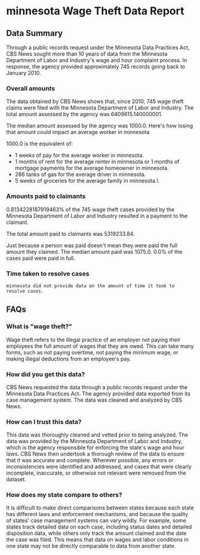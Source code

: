 # minnesota Wage Theft Data Report

## Data Summary

Through a public records request under the Minnesota Data Practices Act, CBS News sought more than 10 years of data from the Minnesota Department of Labor and Industry's wage and hour complaint process. In response, the agency provided approximately 745 records going back to January 2010.



### Overall amounts

The data obtained by CBS News shows that, since 2010, 745 wage theft claims were filed with the Minnesota Department of Labor and Industry. The total amount assessed by the agency was 6409615.140000001.

The median amount assessed by the agency was 1000.0. Here's how losing that amount could impact an average worker in minnesota

1000.0 is the equivalent of: 
* 1 weeks of pay for the average worker in minnesota.
* 1 months of rent for the average renter in minnesota or 1 months of mortgage payments for the average homeowner in minnesota.
* 286 tanks of gas for the average driver in minnesota.
* 5 weeks of groceries for the average family in minnesota.\

### Amounts paid to claimants

0.8134228187919463% of the 745 wage theft cases provided by the Minnesota Department of Labor and Industry resulted in a payment to the claimant. 

The total amount paid to claimants was 5319233.84.

Just because a person was paid doesn't mean they were paid the full amount they claimed. The median amount paid was 1075.0. 0.0% of the cases paid were paid in full.


### Time taken to resolve cases

    minnesota did not provide data on the amount of time it took to resolve cases.


## FAQs

### What is "wage theft?"

Wage theft refers to the illegal practice of an employer not paying their employees the full amount of wages that they are owed. This can take many forms, such as not paying overtime, not paying the minimum wage, or making illegal deductions from an employee's pay.

###  How did you get this data?

CBS News requested the data through a public records request under the Minnesota Data Practices Act. The agency provided data exported from its case management system. The data was cleaned and analyzed by CBS News.

### How can I trust this data? 

This data was thoroughly cleaned and vetted prior to being analyzed. The data was provided by the Minnesota Department of Labor and Industry, which is the agency responsible for enforcing the state's wage and hour laws. CBS News then undertook a thorough review of the data to ensure that it was accurate and complete. Wherever possible, any errors or inconsistencies were identified and addressed, and cases that were clearly incomplete, inaccurate, or otherwise not relevant were removed from the dataset.

### How does my state compare to others? 

It is difficult to make direct comparisons between states because each state has different laws and enforcement mechanisms, and because the quality of states' case management systems can vary wildly. For example, some states track detailed data on each case, including status dates and detailed disposition data, while others only track the amount claimed and the date the case was filed. This means that data on wages and labor conditions in one state may not be directly comparable to data from another state.